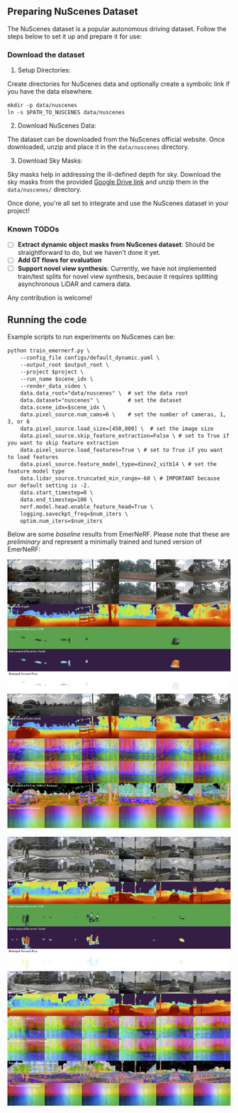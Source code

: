 ## Preparing NuScenes Dataset

The NuScenes dataset is a popular autonomous driving dataset. Follow the steps below to set it up and prepare it for use:

### Download the dataset

1. Setup Directories:

Create directories for NuScenes data and optionally create a symbolic link if you have the data elsewhere.

```shell
mkdir -p data/nuscenes
ln -s $PATH_TO_NUSCENES data/nuscenes
```

2. Download NuScenes Data:

The dataset can be downloaded from the NuScenes official website. Once downloaded, unzip and place it in the `data/nuscenes` directory.

3. Download Sky Masks:

Sky masks help in addressing the ill-defined depth for sky. Download the sky masks from the provided [Google Drive link](https://drive.google.com/file/d/1vs8ZIYRaJOI1tkjgJFxr065OTvz0Rk0T/view) and unzip them in the `data/nuscenes/` directory.

Once done, you're all set to integrate and use the NuScenes dataset in your project!

### Known TODOs

- [ ] **Extract dynamic object masks from NuScenes dataset**: Should be straightforward to do, but we haven't done it yet.
- [ ] **Add GT flows for evaluation**
- [ ] **Support novel view synthesis**: Currently, we have not implemented train/test splits for novel view synthesis, because it requires splitting asynchronous  LiDAR and camera data.

Any contribution is welcome!

## Running the code

Example scripts to run experiments on NuScenes can be:

```shell
python train_emernerf.py \
    --config_file configs/default_dynamic.yaml \
    --output_root $output_root \
    --project $project \
    --run_name $scene_idx \
    --render_data_video \
    data.data_root="data/nuscenes" \  # set the data root
    data.dataset="nuscenes" \         # set the dataset
    data.scene_idx=$scene_idx \
    data.pixel_source.num_cams=6 \    # set the number of cameras, 1, 3, or 6
    data.pixel_source.load_size=[450,800] \  # set the image size
    data.pixel_source.skip_feature_extraction=False \ # set to True if you want to skip feature extraction
    data.pixel_source.load_features=True \ # set to True if you want to load features
    data.pixel_source.feature_model_type=dinov2_vitb14 \ # set the feature model type
    data.lidar_source.truncated_min_range=-60 \ # IMPORTANT because our default setting is -2.
    data.start_timestep=0 \
    data.end_timestep=100 \
    nerf.model.head.enable_feature_head=True \
    logging.saveckpt_freq=$num_iters \
    optim.num_iters=$num_iters
```

Below are some *baseline* results from EmerNeRF. Please note that these are *preliminary* and represent a minimally trained and tuned version of EmerNeRF:

![nuscenes example 1](../assets/example_nuscenes1.jpg)

![nuscenes example 2](../assets/example_nuscenes2.jpg)
